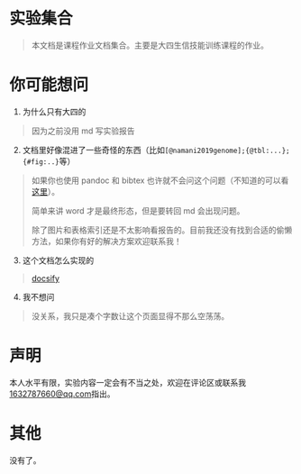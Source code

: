 # 实验集合

> 本文档是课程作业文档集合。主要是大四生信技能训练课程的作业。

# 你可能想问

1. 为什么只有大四的
> 因为之前没用 md 写实验报告
2. 文档里好像混进了一些奇怪的东西（比如`[@namani2019genome];{@tbl:...};{#fig:..}`等）
> 如果你也使用 pandoc 和 bibtex 也许就不会问这个问题（不知道的可以看 [这里](https://lostwinds.cn/2020/05/23/3%e7%a7%8d%e6%96%87%e7%8c%ae%e5%bc%95%e7%94%a8%e6%96%b9%e5%bc%8f%ef%bc%8c%e8%82%af%e5%ae%9a%e6%9c%89%e4%b8%80%e7%a7%8d%e9%80%82%e5%90%88%e4%bd%a0/#Bibtex)）。
> 
> 简单来讲 word 才是最终形态，但是要转回 md 会出现问题。
> 
> 除了图片和表格索引还是不太影响看报告的。目前我还没有找到合适的偷懒方法，如果你有好的解决方案欢迎联系我！
3. 这个文档怎么实现的
> [docsify](https://docsify.js.org/#/)
4. 我不想问
> 没关系，我只是凑个字数让这个页面显得不那么空荡荡。

# 声明

本人水平有限，实验内容一定会有不当之处，欢迎在评论区或联系我<1632787660@qq.com>指出。

# 其他

没有了。

